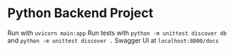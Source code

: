 # Python Backend Project
Run with `uvicorn main:app`
Run tests with `python -m unittest discover db` and `python -m unittest discover .`
Swagger UI at `localhost:8000/docs`